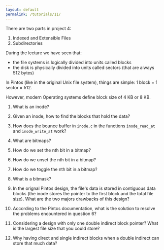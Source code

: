 ```yaml
---
layout: default
permalink: /tutorials/11/
---
```


There are two parts in project 4:

1. Indexed and Extensible Files
2. Subdirectories

During the lecture we have seen that:
- the file systems is logically divided into units called blocks
- the disk is physically divided into units called sectors (that are always 512 bytes) 

In Pintos (like in the original Unix file system), things are simple: 1 block = 1 sector = 512.

However, modern Operating systems define block size of 4 KB or 8 KB. 

1. What is an inode?

2. Given an inode, how to find the blocks that hold the data? 

3. How does the bounce buffer in `inode.c` in the functions `inode_read_at` and `inode_write_at` work?

4. What are bitmaps?

5. How do we set the nth bit in a bitmap?

6. How do we unset the nth bit in a bitmap?
    
7. How do we toggle the nth bit in a bitmap?
   
8. What is a bitmask?

9. In the orignal Pintos design, the file's data is stored in contiguous data blocks (the inode stores the pointer to the first block and the total file size). What are the two majors drawbacks of this design? 

10. According to the Pintos documentation, what is the solution to resolve the problems encountered in question 6? 

11. Considering a design with only one double indirect block pointer? What is the largest file size that you could store? 

12. Why having direct and single indirect blocks when a double indirect can store that much data? 
